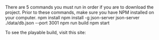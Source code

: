 There are 5 commands you must run in order if you are to download the project.
Prior to these commands, make sure you have NPM installed on your computer.
npm install
npm install -g json-server
json-server ./data/db.json --port 3001
npm run build
npm start

To see the playable build, visit this site:
